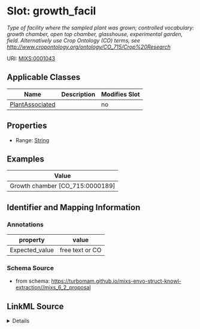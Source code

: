 # Slot: growth_facil


_Type of facility where the sampled plant was grown; controlled vocabulary: growth chamber, open top chamber, glasshouse, experimental garden, field. Alternatively use Crop Ontology (CO) terms, see http://www.cropontology.org/ontology/CO_715/Crop%20Research_



URI: [MIXS:0001043](https://w3id.org/mixs/0001043)



<!-- no inheritance hierarchy -->




## Applicable Classes

| Name | Description | Modifies Slot |
| --- | --- | --- |
[PlantAssociated](PlantAssociated.md) |  |  no  |







## Properties

* Range: [String](String.md)






## Examples

| Value |
| --- |
| Growth chamber [CO_715:0000189] |

## Identifier and Mapping Information





### Annotations

| property | value |
| --- | --- |
| Expected_value | free text or CO |



### Schema Source


* from schema: https://turbomam.github.io/mixs-envo-struct-knowl-extraction//mixs_6_2_proposal




## LinkML Source

<details>
```yaml
name: growth_facil
annotations:
  Expected_value:
    tag: Expected_value
    value: free text or CO
description: 'Type of facility where the sampled plant was grown; controlled vocabulary:
  growth chamber, open top chamber, glasshouse, experimental garden, field. Alternatively
  use Crop Ontology (CO) terms, see http://www.cropontology.org/ontology/CO_715/Crop%20Research'
title: growth facility
notes:
- facility
- growth
examples:
- value: Growth chamber [CO_715:0000189]
from_schema: https://turbomam.github.io/mixs-envo-struct-knowl-extraction//mixs_6_2_proposal
rank: 1000
string_serialization: '{text}|{termLabel} [{termID}]'
slot_uri: MIXS:0001043
multivalued: false
alias: growth_facil
domain_of:
- PlantAssociated
range: string
required: false
recommended: false

```
</details>